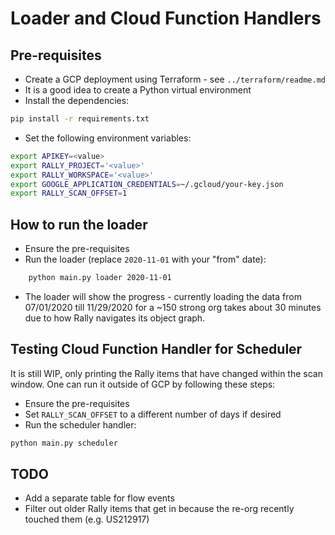 # Loader and Cloud Function Handlers

## Pre-requisites

* Create a GCP deployment using Terraform - see ```../terraform/readme.md```
* It is a good idea to create a Python virtual environment
* Install the dependencies: 
```bash
pip install -r requirements.txt
```
* Set the following environment variables:
```bash
export APIKEY=<value>
export RALLY_PROJECT='<value>'
export RALLY_WORKSPACE='<value>'
export GOOGLE_APPLICATION_CREDENTIALS=~/.gcloud/your-key.json 
export RALLY_SCAN_OFFSET=1
```

## How to run the loader

* Ensure the pre-requisites
* Run the loader (replace ```2020-11-01``` with your "from" date):
```bash
    python main.py loader 2020-11-01
```
* The loader will show the progress - currently loading the data
  from 07/01/2020 till 11/29/2020 for a ~150 strong org takes about 
  30 minutes due to how Rally navigates its object graph.
  
## Testing Cloud Function Handler for Scheduler

It is still WIP, only printing the Rally items that have changed
within the scan window. One can run it outside of GCP by following these steps:

* Ensure the pre-requisites
* Set ```RALLY_SCAN_OFFSET``` to a different number of days if desired
* Run the scheduler handler:
```bash
python main.py scheduler
```

## TODO

* Add a separate table for flow events
* Filter out older Rally items that get in because the re-org recently touched them (e.g. US212917)